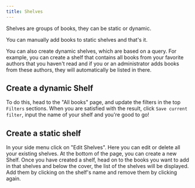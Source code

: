```yaml
---
title: Shelves
---
```


Shelves are groups of books, they can be static or dynamic.

You can manually add books to static shelves and that's it.

You can also create dynamic shelves, which are based on a query. For example, you can create a shelf that contains all
books from your favorite authors that you haven't read and if you or an administrator adds books from these authors,
they will automatically be listed in there.

## Create a dynamic Shelf
To do this, head to the "All books" page, and update the filters in the top `Filters` sections. When you are satisfied 
with the result, click `Save current filter`, input the name of your shelf and you're good to go!

## Create a static shelf
In your side menu click on "Edit Shelves". Here you can edit or delete all your existing shelves. At the bottom of the page,
you can create a new Shelf.
Once you have created a shelf, head on to the books you want to add in that shelves and below the cover, the list of the 
shelves will be displayed. Add them by clicking on the shelf's name and remove them by clicking again.
